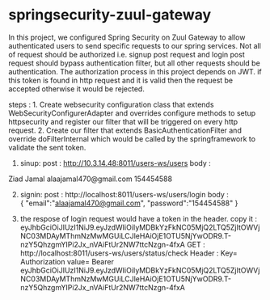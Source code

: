 # springsecurity-zuul-gateway

In this project, we configured Spring Security on Zuul Gateway to allow authenticated users to send specific requests to our spring services.
Not all of request should be authorized i.e. signup post request and login post request should bypass authentication filter, but all other requests should be authentication.
The authorization process in this project depends on JWT. if this token is found in http request and it is valid then the request be accepted otherwise it would be rejected.

steps :
      1. Create websecurity configuration class that extends WebSecurityConfigurerAdapter and overrides configure methods to setup httpsecurity and register our filter that will be triggered on every http request.
      2. Create our filter that extends BasicAuthenticationFilter and override doFilterInternal which would be called by the springframework to validate the sent token.


1. sinup:
post   :  http://10.3.14.48:8011/users-ws/users
body   :  
<UserRest>
    <firatname>Ziad</firatname>
    <lastname>Jamal</lastname>
    <email>alaajamal470@gmail.com</email>
    <password>154454588</password>
</UserRest>

2. signin:
post  :  http://localhost:8011/users-ws/users/login
body  :  
{
    "email":"alaajamal470@gmail.com",
    "password":"154454588"
}

3. the respose of login request would have a token in the header. copy it : eyJhbGciOiJIUzI1NiJ9.eyJzdWIiOiIyMDBkYzFkNC05MjQ2LTQ5ZjItOWVjNC03MDAyMThmNzMwMGUiLCJleHAiOjE1OTU5NjYwODR9.T-nzY5QhzgmYIPi2Jx_nVAiFtUr2NW7ttcNzgn-4fxA
GET  :  http://localhost:8011/users-ws/users/status/check
Header : Key= Authorization
	 value= Bearer eyJhbGciOiJIUzI1NiJ9.eyJzdWIiOiIyMDBkYzFkNC05MjQ2LTQ5ZjItOWVjNC03MDAyMThmNzMwMGUiLCJleHAiOjE1OTU5NjYwODR9.T-nzY5QhzgmYIPi2Jx_nVAiFtUr2NW7ttcNzgn-4fxA

